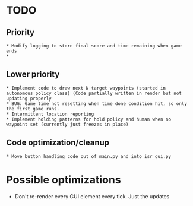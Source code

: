 # TODO
## Priority
    * Modify logging to store final score and time remaining when game ends
    * 

##  Lower priority
    * Implement code to draw next N target waypoints (started in autonomous policy class) (Code partially written in render but not updating properly
    * BUG: Game time not resetting when time done condition hit, so only the first game runs.
    * Intermittent location reporting
    * Implement holding patterns for hold policy and human when no waypoint set (currently just freezes in place)

##  Code optimization/cleanup
    * Move button handling code out of main.py and into isr_gui.py

#  Possible optimizations
  * Don't re-render every GUI element every tick. Just the updates
